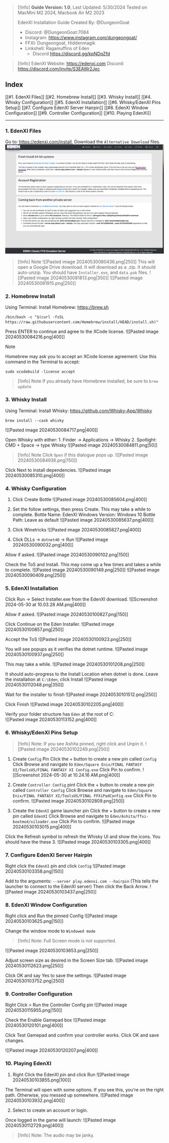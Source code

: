 > [!info] **Guide Version: 1.0**, Last Updated: 5/30/2024
> Tested on MacMini M2 2024, Macbook Air M2 2023
> 
> EdenXI Installation Guide Created By: @DungeonGoat
> - Discord: @DungeonGoat:7084
> - Instagram: https://www.instagram.com/dungeongoat/
> - FFXI: Dungeongoat, Hiddenmagik
> - Linkshell: Ragamuffins of Eden
> 	- Discord https://discord.gg/kpNDqZfd

> [!info] EdenXI 
> Website: https://edenxi.com
Discord: https://discord.com/invite/S3EAWr2Jec
## Index
[[#1. EdenXI Files]]
[[#2. Homebrew Install]]
[[#3. Whisky Install]]
[[#4. Whisky Configuration]]
[[#5. EdenXI Installation]]
[[#6. Whisky/EdenXI Pins Setup]]
[[#7. Configure EdenXI Server Hairpin]]
[[#8. EdenXI Window Configuration]]
[[#9. Controller Configuration]]
[[#10. Playing EdenXI]]

---
### 1. EdenXI Files
Go to: https://edenxi.com/install, Download the `Alternative Download` files.
![image](_attachments/Pasted%20image%2020240528112218.png)

>[!info] Note
![[Pasted image 20240530080436.png|250]]
>This will open a Google Drive download.
>It will download as a .zip. It should auto-unzip.
>You should have `Installer.exe`, and `data.pak` files.
>![[Pasted image 20240530081813.png|350]]
![[Pasted image 20240530081915.png|250]]
### 2. Homebrew Install
Using Terminal: Install Homebrew:  https://brew.sh
``` Terminal
/bin/bash -c "$(curl -fsSL https://raw.githubusercontent.com/Homebrew/install/HEAD/install.sh)"
```

Press ENTER to continue and agree to the XCode license.
![[Pasted image 20240530084216.png|400]]

>[!Note]
>Homebrew may ask you to accept an XCode license agreement:
>Use this command in the Terminal to accept: 
>``` Terminal
>sudo xcodebuild -license accept
>```

>[!info] Note
>If you already have Homebrew installed, be sure to `brew update`

### 3. Whisky Install
Using Terminal: Install Whisky: https://github.com/Whisky-App/Whisky
``` Terminal
brew install --cask whisky
```

![[Pasted image 20240530084717.png|400]]

Open Whisky with either:
	1. Finder -> Applications -> Whisky
	2. Spotlight: CMD + Space -> type Whisky
![[Pasted image 20240530084811.png|50]]

> [!info] Note
> Click `Open` if this dialogue pops up.
![[Pasted image 20240530084936.png|150]]

Click Next to install dependencies.
![[Pasted image 20240530085310.png|400]]

### 4. Whisky Configuration
1. Click Create Bottle
![[Pasted image 20240530085604.png|400]]

2. Set the follow settings, then press Create. This may take a while to complete.
Bottle Name: EdenXI
Windows Version: Windows 10
Bottle Path: Leave as default
![[Pasted image 20240530085637.png|400]]

3. Click Winetricks
![[Pasted image 20240530085827.png|400]]

4. Click DLLs -> `dotnet40` -> Run
![[Pasted image 20240530090032.png|400]]

Allow if asked.
![[Pasted image 20240530090102.png|150]]

Check the ToS and Install. This may come up a few times and takes a while to complete.
![[Pasted image 20240530090149.png|250]]
![[Pasted image 20240530090409.png|250]]

### 5. EdenXI Installation
Click Run -> Select Installer.exe from the EdenXI download.
![[Screenshot 2024-05-30 at 10.03.28 AM.png|400]]

Allow if asked.
![[Pasted image 20240530100827.png|150]]

Click Continue on the Eden Installer.
![[Pasted image 20240530100857.png|250]]

Accept the ToS
![[Pasted image 20240530100923.png|250]]

You will see popups as it verifies the dotnet runtime.
![[Pasted image 20240530100937.png|250]]

This may take a while.
![[Pasted image 20240530101208.png|250]]

It should auto-progress to the Install Location when dotnet is done.
Leave the installation at `C:\Eden`, click Install
![[Pasted image 20240530112048.png|350]]

Wait for the installer to finish
![[Pasted image 20240530101512.png|250]]

Click Finish
![[Pasted image 20240530102205.png|400]]

Verify your folder structure has `Eden` at the root of C:\
![[Pasted image 20240530113152.png|400]]
### 6. Whisky/EdenXI Pins Setup
> [!info] Note: If you see Ashita pinned, right click and Unpin it.
![[Pasted image 20240530102249.png|250]]

1. Create `Config` Pin
Click the + button to create a new pin called `Config`
Click Browse and navigate to `Eden/Square Enix/FINAL FANTASY XI/ToolsUS/FINAL FANTASY XI Config.exe`
Click Pin to confirm.
![[Screenshot 2024-05-30 at 10.24.16 AM.png|400]]

2. Create `Controller Config` pint
Click the + button to create a new pin called `Controller Config`
Click Browse and navigate to `Eden/Square Enix/FINAL FANTASY XI/ToolsUS/FINAL FFXiPadConfig.exe`
Click Pin to confirm.
![[Pasted image 20240530102809.png|250]]

3. Create the `EdenXI` game launcher pin
Click the + button to create a new pin called `EdenXI`
Click Browse and navigate to `Eden/Ashita/ffxi-bootmod/xiloader.exe`
Click Pin to confirm.
![[Pasted image 20240530103015.png|400]]

Click the Refresh symbol to refresh the Whisky UI and show the icons. You should have the these 3.
![[Pasted image 20240530103305.png|400]]

### 7. Configure EdenXI Server Hairpin

Right click the `EdenXI` pin and click `Config` 
![[Pasted image 20240530103358.png|150]]

Add to the arguments: `--server play.edenxi.com --hairpin`
(This tells the launcher to connect to the EdenXI server)
Then click the Back Arrow.
![[Pasted image 20240530103437.png|250]]

### 8. EdenXI Window Configuration

Right click and Run the pinned Config
![[Pasted image 20240530103625.png|150]]

Change the window mode to `Windowed mode`
> [!info] Note: Full Screen mode is not supported.

![[Pasted image 20240530103653.png|250]]

Adjust screen size as desired in the Screen Size tab.
![[Pasted image 20240530112623.png|250]]

Click OK and say Yes to save the settings.
![[Pasted image 20240530103752.png|250]]

### 9. Controller Configuration
Right Click > Run the Controller Config pin
![[Pasted image 20240530115955.png|150]]

Check the Enable Gamepad box
![[Pasted image 20240530120101.png|400]]

Click Test Gamepad and confirm your controller works.
Click OK and save changes.

![[Pasted image 20240530120207.png|400]]
### 10. Playing EdenXI
1. Right Click the EdenXI pin and click Run
![[Pasted image 20240530103855.png|100]]

The Terminal will open with some options.
If you see this, you're on the right path. Otherwise, you messed up somewhere.
![[Pasted image 20240530103932.png|400]]

2. Select to create an account or login.

Once logged in the game will launch:
![[Pasted image 20240530112729.png|400]]

> [!info] Note: The audio may be janky.